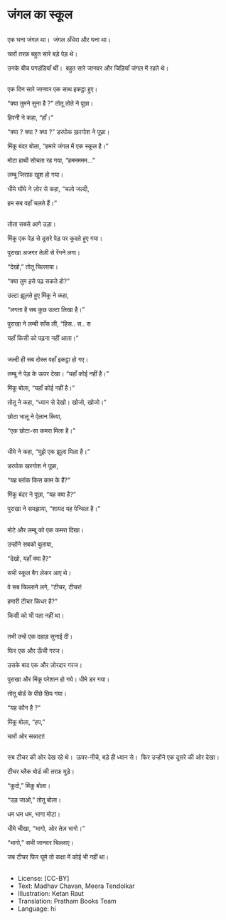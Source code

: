 # जंगल का स्कूल

##
एक घना जंगल था।  जंगल अँधेरा और घना था। 

चारों तरफ़ बहुत सारे बड़े पेड़ थे। 

उनके बीच पगडंडियाँ थीं।  बहुत सारे जानवर और चिड़ियाँ जंगल में रहते थे। 

##
एक दिन सारे जानवर एक साथ इकट्ठा हुए। 

“क्या तुमने सुना है ?” तोतू तोते ने पूछा। 

हिरनी ने कहा, “हाँ।” 

“क्या ? क्या ? क्या ?” डरपोक ख़रगोश ने पूछा। 

मिंकू बंदर बोला, “हमारे जंगल में एक स्कूल है।” 

मोटा हाथी सोचता रह गया, “हममममम...” 

लम्बू जिराफ़ खुश हो गया। 

धीमे घोंघे ने ज़ोर से कहा, “चलो जल्दी, 

हम सब वहाँ चलते हैं।” 

##
तोता सबसे आगे उड़ा। 

मिंकू एक पेड़ से दूसरे पेड़ पर कूदते हुए गया। 

पुराखा अजगर तेज़ी से रेंगने लगा। 

“देखो,” तोतू चिल्लाया। 

“क्या तुम इसे पढ़ सकते हो?” 

उल्टा झूलते हुए मिंकू ने कहा, 

“लगता है सब कुछ उल्टा लिखा है।” 

पुराखा ने लम्बी साँस ली, “हिस.. स.. स 

यहाँ किसी को पढ़ना नहीं आता।” 

##
जल्दी ही सब दोस्त वहाँ इकट्ठा हो गए। 

लम्बू ने पेड़ के ऊपर देखा। “यहाँ कोई नहीं है।” 

मिंकू बोला, “यहाँ कोई नहीं है।” 

तोतू ने कहा, “ध्यान से देखो। खोजो, खोजो।” 

छोटा भालू ने ऐलान किया, 

“एक छोटा-सा कमरा मिला है।” 

##
धीमे ने कहा, “मुझे एक झूला मिला है।” 

डरपोक खरगोश ने पूछा, 

“यह ब्लॉक किस काम के हैं?” 

मिंकू बंदर ने पूछा, “यह क्या है?” 

पुराखा ने समझाया, “शायद यह पेन्सिल है।” 

##
मोटे और लम्बू को एक कमरा दिखा। 

उन्होंने सबको बुलाया, 

“देखो, यहाँ क्या है?” 

सभी स्कूल बैग लेकर आए थे। 

वे सब चिल्लाने लगे, “टीचर, टीचर! 

हमारी टीचर किधर है?” 

किसी को भी पता नहीं था। 

##
तभी उन्हें एक दहाड़ सुनाई दी। 

फिर एक और ऊँची गरज। 

उसके बाद एक और ज़ोरदार गरज। 

पुराखा और मिंकू परेशान हो गये। धीमे डर गया। 

तोतू बोर्ड के पीछे छिप गया। 

“यह कौन है ?” 

मिंकू बोला, “हप,” 

चारों ओर सन्नाटा! 

##
सब टीचर की ओर देख रहे थे।  ऊपर-नीचे, बड़े ही ध्यान से।  फिर उन्होंने एक दूसरे की ओर देखा। 

टीचर ब्लैक बोर्ड की तरफ़ मुड़े। 

“कूदो,” मिंकू बोला। 

“उड़ जाओ,” तोतू बोला। 

धम धम धम, भागा मोटा। 

धीमे चीखा, “भागो, ओर तेज़ भागो।” 

“भागो,” सभी जानवर चिल्लाए। 

जब टीचर फिर घूमे तो कक्षा में कोई भी नहीं था। 

##
* License: [CC-BY]
* Text: Madhav Chavan, Meera Tendolkar
* Illustration: Ketan Raut
* Translation: Pratham Books Team
* Language: hi
